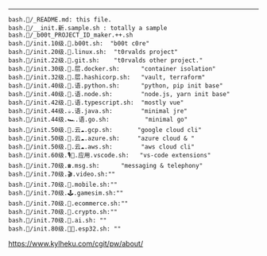 ---
    bash.🔨/_README.md: this file. 
    bash.🔨/__init.新.sample.sh : totally a sample
    bash.🔨/_b00t_PROJECT_ID_maker.++.sh
    bash.🔨/init.10级.🥾.b00t.sh:  "b00t c0re"
    bash.🔨/init.20级.🐧.linux.sh:  "t0rvalds project"
    bash.🔨/init.22级.🐙.git.sh:    "t0rvalds other project."
    bash.🔨/init.30级.🐳.层.docker.sh:      "container isolation"
    bash.🔨/init.32级.💠.层.hashicorp.sh:   "vault, terraform"
    bash.🔨/init.40级.🐍.语.python.sh:      "python, pip init base"
    bash.🔨/init.40级.🚀.语.node.sh:        "node.js, yarn init base"
    bash.🔨/init.42级.🦄.语.typescript.sh:  "mostly vue"
    bash.🔨/init.44级.☕.语.java.sh:        "minimal jre"
    bash.🔨/init.44级.🏎️.语.go.sh:          "minimal go"
    bash.🔨/init.50级.👾.云☁️.gcp.sh:       "google cloud cli"
    bash.🔨/init.50级.🤖.云☁️.azure.sh:     "azure cloud & "
    bash.🔨/init.50级.🦉.云☁️.aws.sh:        "aws cloud cli"
    bash.🔨/init.60级.🎙️💙.应用.vscode.sh:   "vs-code extensions"
    bash.🔨/init.70级.☎️.msg.sh:      "messaging & telephony"
    bash.🔨/init.70级.🎬.video.sh:""       
    bash.🔨/init.70级.📱.mobile.sh:""
    bash.🔨/init.70级.🕹️.gamesim.sh:""
    bash.🔨/init.70级.🤑.ecommerce.sh:""
    bash.🔨/init.70级.🥯.crypto.sh:""
    bash.🔨/init.70级.🧠.ai.sh: ""
    bash.🔨/init.80级.🐱‍💻.esp32.sh: ""
https://www.kylheku.com/cgit/pw/about/
